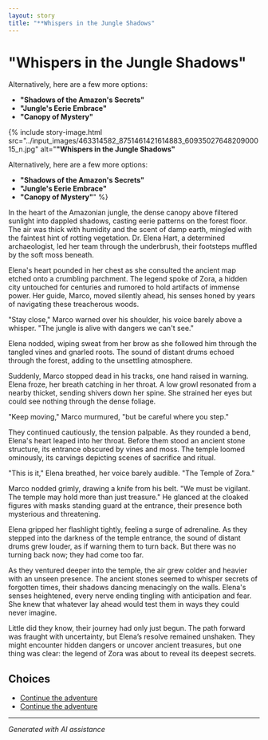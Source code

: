 ```yaml
---
layout: story
title: "**Whispers in the Jungle Shadows"
---
```


# **"Whispers in the Jungle Shadows"**

Alternatively, here are a few more options:

- **"Shadows of the Amazon's Secrets"**
- **"Jungle's Eerie Embrace"**
- **"Canopy of Mystery"**

{% include story-image.html src="../input_images/463314582_8751461421614883_6093502764820900015_n.jpg" alt="**"Whispers in the Jungle Shadows"**

Alternatively, here are a few more options:

- **"Shadows of the Amazon's Secrets"**
- **"Jungle's Eerie Embrace"**
- **"Canopy of Mystery"**" %}

In the heart of the Amazonian jungle, the dense canopy above filtered sunlight into dappled shadows, casting eerie patterns on the forest floor. The air was thick with humidity and the scent of damp earth, mingled with the faintest hint of rotting vegetation. Dr. Elena Hart, a determined archaeologist, led her team through the underbrush, their footsteps muffled by the soft moss beneath.

Elena's heart pounded in her chest as she consulted the ancient map etched onto a crumbling parchment. The legend spoke of Zora, a hidden city untouched for centuries and rumored to hold artifacts of immense power. Her guide, Marco, moved silently ahead, his senses honed by years of navigating these treacherous woods.

"Stay close," Marco warned over his shoulder, his voice barely above a whisper. "The jungle is alive with dangers we can't see."

Elena nodded, wiping sweat from her brow as she followed him through the tangled vines and gnarled roots. The sound of distant drums echoed through the forest, adding to the unsettling atmosphere.

Suddenly, Marco stopped dead in his tracks, one hand raised in warning. Elena froze, her breath catching in her throat. A low growl resonated from a nearby thicket, sending shivers down her spine. She strained her eyes but could see nothing through the dense foliage.

"Keep moving," Marco murmured, "but be careful where you step."

They continued cautiously, the tension palpable. As they rounded a bend, Elena's heart leaped into her throat. Before them stood an ancient stone structure, its entrance obscured by vines and moss. The temple loomed ominously, its carvings depicting scenes of sacrifice and ritual.

"This is it," Elena breathed, her voice barely audible. "The Temple of Zora."

Marco nodded grimly, drawing a knife from his belt. "We must be vigilant. The temple may hold more than just treasure." He glanced at the cloaked figures with masks standing guard at the entrance, their presence both mysterious and threatening.

Elena gripped her flashlight tightly, feeling a surge of adrenaline. As they stepped into the darkness of the temple entrance, the sound of distant drums grew louder, as if warning them to turn back. But there was no turning back now; they had come too far.

As they ventured deeper into the temple, the air grew colder and heavier with an unseen presence. The ancient stones seemed to whisper secrets of forgotten times, their shadows dancing menacingly on the walls. Elena's senses heightened, every nerve ending tingling with anticipation and fear. She knew that whatever lay ahead would test them in ways they could never imagine.

Little did they know, their journey had only just begun. The path forward was fraught with uncertainty, but Elena’s resolve remained unshaken. They might encounter hidden dangers or uncover ancient treasures, but one thing was clear: the legend of Zora was about to reveal its deepest secrets.


## Choices

* [Continue the adventure](./130188528_3781238605303881_7510459135709865265_n)
* [Continue the adventure](./20221013_170405)


---
*Generated with AI assistance*
